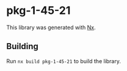# pkg-1-45-21

This library was generated with [Nx](https://nx.dev).

## Building

Run `nx build pkg-1-45-21` to build the library.
